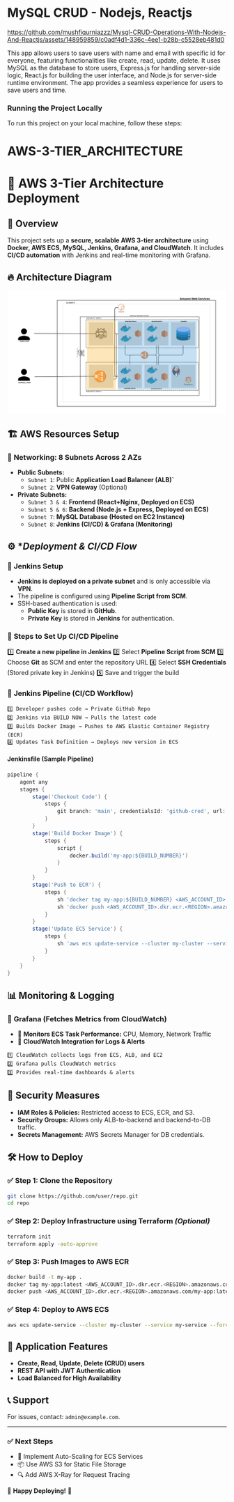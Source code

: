 
<h1>MySQL CRUD - Nodejs, Reactjs</h1>


https://github.com/mushfiqurniazzz/Mysql-CRUD-Operations-With-Nodejs-And-Reactjs/assets/148959859/c0adf4d1-336c-4ee1-b28b-c5528eb481d0


<p>This app allows users to save users with name and email with specific id for everyone, featuring functionalities like create, read, update, delete. It uses MySQL as the database to store users, Express.js for handling server-side logic, React.js for building the user interface, and Node.js for server-side runtime environment. The app provides a seamless experience for users to save users and time.</p>
<h3>Running the Project Locally</h3>
  <p>To run this project on your local machine, follow these steps:

# AWS-3-TIER_ARCHITECTURE

# 🚀 AWS 3-Tier Architecture Deployment

## 📌 Overview
This project sets up a **secure, scalable AWS 3-tier architecture** using **Docker, AWS ECS, MySQL, Jenkins, Grafana, and CloudWatch**. It includes **CI/CD automation** with Jenkins and real-time monitoring with Grafana.

## 🔥 Architecture Diagram

![AWS 3-Tier Architecture](./architecture.png)

## 🏗️ AWS Resources Setup

### 🔹 **Networking: 8 Subnets Across 2 AZs**
- **Public Subnets:**
  - `Subnet 1`: Public **Application Load Balancer (ALB)`**
  - `Subnet 2`: **VPN Gateway** (Optional)
- **Private Subnets:**
  - `Subnet 3 & 4`: **Frontend (React+Nginx, Deployed on ECS)**
  - `Subnet 5 & 6`: **Backend (Node.js + Express, Deployed on ECS)**
  - `Subnet 7`: **MySQL Database (Hosted on EC2 Instance)**
  - `Subnet 8`: **Jenkins (CI/CD) & Grafana (Monitoring)**

## ⚙️ **Deployment & CI/CD Flow*

### 🔹 **Jenkins Setup**
- **Jenkins is deployed on a private subnet** and is only accessible via **VPN**.
- The pipeline is configured using **Pipeline Script from SCM**.
- SSH-based authentication is used:
  - **Public Key** is stored in **GitHub**.
  - **Private Key** is stored in **Jenkins** for authentication.

### 🔹 **Steps to Set Up CI/CD Pipeline**
1️⃣ **Create a new pipeline in Jenkins**
2️⃣ Select **Pipeline Script from SCM**
3️⃣ Choose **Git** as SCM and enter the repository URL
4️⃣ Select **SSH Credentials** (Stored private key in Jenkins)
5️⃣ Save and trigger the build

### 🔹 **Jenkins Pipeline (CI/CD Workflow)**
```plaintext
1️⃣ Developer pushes code → Private GitHub Repo
2️⃣ Jenkins via BUILD NOW → Pulls the latest code
3️⃣ Builds Docker Image → Pushes to AWS Elastic Container Registry (ECR)
4️⃣ Updates Task Definition → Deploys new version in ECS
```
#### **Jenkinsfile** (Sample Pipeline)
```groovy
pipeline {
    agent any
    stages {
        stage('Checkout Code') {
            steps {
                git branch: 'main', credentialsId: 'github-cred', url: 'https://github.com/user/repo.git'
            }
        }
        stage('Build Docker Image') {
            steps {
                script {
                    docker.build('my-app:${BUILD_NUMBER}')
                }
            }
        }
        stage('Push to ECR') {
            steps {
                sh 'docker tag my-app:${BUILD_NUMBER} <AWS_ACCOUNT_ID>.dkr.ecr.<REGION>.amazonaws.com/my-app:${BUILD_NUMBER}'
                sh 'docker push <AWS_ACCOUNT_ID>.dkr.ecr.<REGION>.amazonaws.com/my-app:${BUILD_NUMBER}'
            }
        }
        stage('Update ECS Service') {
            steps {
                sh 'aws ecs update-service --cluster my-cluster --service my-service --force-new-deployment'
            }
        }
    }
}
```

## 📊 **Monitoring & Logging**

### 🔹 **Grafana (Fetches Metrics from CloudWatch)**
- 📌 **Monitors ECS Task Performance:** CPU, Memory, Network Traffic
- 📌 **CloudWatch Integration for Logs & Alerts**

```plaintext
1️⃣ CloudWatch collects logs from ECS, ALB, and EC2
2️⃣ Grafana pulls CloudWatch metrics
3️⃣ Provides real-time dashboards & alerts
```

## 🔐 **Security Measures**
- **IAM Roles & Policies:** Restricted access to ECS, ECR, and S3.
- **Security Groups:** Allows only ALB-to-backend and backend-to-DB traffic.
- **Secrets Management:** AWS Secrets Manager for DB credentials.

## 🛠️ **How to Deploy**

### ✅ **Step 1: Clone the Repository**
```bash
git clone https://github.com/user/repo.git
cd repo
```

### ✅ **Step 2: Deploy Infrastructure using Terraform** *(Optional)*
```bash
terraform init
terraform apply -auto-approve
```

### ✅ **Step 3: Push Images to AWS ECR**
```bash
docker build -t my-app .
docker tag my-app:latest <AWS_ACCOUNT_ID>.dkr.ecr.<REGION>.amazonaws.com/my-app:latest
docker push <AWS_ACCOUNT_ID>.dkr.ecr.<REGION>.amazonaws.com/my-app:latest
```

### ✅ **Step 4: Deploy to AWS ECS**
```bash
aws ecs update-service --cluster my-cluster --service my-service --force-new-deployment
```

## 📎 **Application Features**
- **Create, Read, Update, Delete (CRUD) users**
- **REST API with JWT Authentication**
- **Load Balanced for High Availability**

## 📞 **Support**
For issues, contact: `admin@example.com`.

---

### ✅ **Next Steps**
- 🔄 Implement Auto-Scaling for ECS Services
- 📦 Use AWS S3 for Static File Storage
- 🔍 Add AWS X-Ray for Request Tracing

🚀 **Happy Deploying!** 🎯

